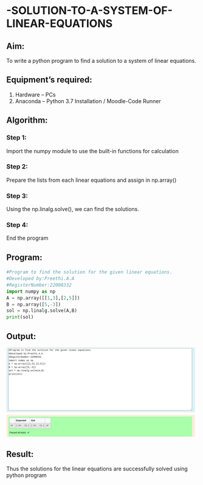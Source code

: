 # -SOLUTION-TO-A-SYSTEM-OF-LINEAR-EQUATIONS

## Aim:

To write a python program to find a solution to a system of linear equations.

## Equipment’s required:

1. 	Hardware – PCs
2. 	Anaconda – Python 3.7 Installation / Moodle-Code Runner

## Algorithm:

### Step 1: 
Import the numpy module to use the built-in functions for calculation
### Step 2: 
Prepare the lists from each linear equations and assign in np.array()
### Step 3: 
Using the np.linalg.solve(), we can find the solutions.
### Step 4: 
End the program
## Program:
```python
#Program to find the solution for the given linear equations.
#Developed by:Preethi.A.A
#RegisterNumber:22008332
import numpy as np
A = np.array([[1,3],[2,5]])
B = np.array([5,-3])
sol = np.linalg.solve(A,B)
print(sol)
```

## Output:
![](./linear%20equation.png)
## Result: 
Thus the solutions for the linear equations are successfully solved using python program

